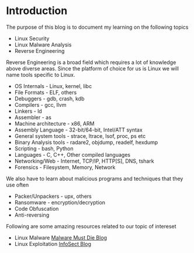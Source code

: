 # Introduction

The purpose of this blog is to document my learning on the following topics

- Linux Security
- Linux Malware Analysis
- Reverse Engineering

Reverse Engineering is a broad field which requires a lot of knowledge above diverse areas.
 Since the platform of choice for us is Linux we will name tools specific to Linux.

- OS Internals - Linux, kernel, libc
- File Formats - ELF, others
- Debuggers - gdb, crash, kdb
- Compilers - gcc, llvm
- Linkers - ld
- Assembler - as
- Machine architecture - x86, ARM
- Assembly Language - 32-bit/64-bit, Intel/ATT syntax
- General system tools - strace, ltrace, lsof, proc, ps etc
- Binary Analysis tools - radare2, objdump, readelf, hexdump
- Scripting - bash, Python
- Languages - C, C++, Other compiled languages
- Networking/Web - Internet, TCP/IP, HTTP[S], DNS, tshark
- Forensics - Filesystem, Memory, Network


We also have to learn about malicious programs and techniques that they use often

- Packer/Unpackers - upx, others
- Ransomware - encryption/decryption
- Code Obfuscation 
- Anti-reversing 


Following are some amazing resources related to our topic of intereset

- Linux Malware [Malware Must Die Blog](https://blog.malwaremustdie.org/)
- Linux Exploitation [InfoSect Blog](https://blog.infosectcbr.com.au/)
